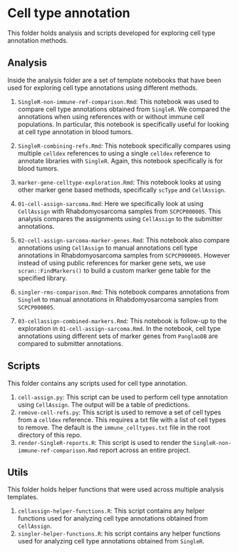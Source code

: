 # Cell type annotation

This folder holds analysis and scripts developed for exploring cell type annotation methods.

## Analysis

Inside the analysis folder are a set of template notebooks that have been used for exploring cell type annotations using different methods.

1. `SingleR-non-immune-ref-comparison.Rmd`: This notebook was used to compare cell type annotations obtained from `SingleR`.
We compared the annotations when using references with or without immune cell populations.
In particular, this notebook is specifically useful for looking at cell type annotation in blood tumors.

2. `SingleR-combining-refs.Rmd`: This notebook specifically compares using multiple `celldex` references to using a single `celldex` reference to annotate libraries with `SingleR`.
Again, this notebook specifically is for blood tumors.

3. `marker-gene-celltype-exploration.Rmd`: This notebook looks at using other marker gene based methods, specifically `scType` and `CellAssign`.

4. `01-cell-assign-sarcoma.Rmd`: Here we specifically look at using `CellAssign` with Rhabdomyosarcoma samples from `SCPCP000005`.
This analysis compares the assignments using `CellAssign` to the submitter annotations.

5. `02-cell-assign-sarcoma-marker-genes.Rmd`: This notebook also compare annotations using `CellAssign` to manual annotations cell type annotations in Rhabdomyosarcoma samples from `SCPCP000005`.
However instead of using public references for marker gene sets, we use `scran::FindMarkers()` to build a custom marker gene table for the specified library.

6. `singler-rms-comparison.Rmd`: This notebook compares annotations from `SingleR` to manual annotations in Rhabdomyosarcoma samples from `SCPCP000005`.

7. `03-cellassign-combined-markers.Rmd`: This notebook is follow-up to the exploration in `01-cell-assign-sarcoma.Rmd`.
In the notebook, cell type annotations using different sets of marker genes from `PanglaoDB` are compared to submitter annotations.

## Scripts

This folder contains any scripts used for cell type annotation.

1. `cell-assign.py`: This script can be used to perform cell type annotation using `CellAssign`.
The output will be a table of predictions.
2. `remove-cell-refs.py`: This script is used to remove a set of cell types from a `celldex` reference.
This requires a txt file with a list of cell types to remove.
The default is the `immune_celltypes.txt` file in the root directory of this repo.
3. `render-SingleR-reports.R`: This script is used to render the `SingleR-non-immune-ref-comparison.Rmd` report across an entire project.

## Utils

This folder holds helper functions that were used across multiple analysis templates.

1. `cellassign-helper-functions.R`: This script contains any helper functions used for analyzing cell type annotations obtained from `CellAssign`.
2. `singler-helper-functions.R`: his script contains any helper functions used for analyzing cell type annotations obtained from `SingleR`.
